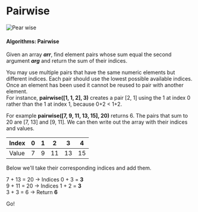 # Pairwise

![Pear wise](https://upload.wikimedia.org/wikipedia/commons/thumb/c/cf/Pears.jpg/220px-Pears.jpg)

#### Algorithms: Pairwise

Given an array **_arr_**, find element pairs whose sum equal the second argument **_arg_** and return the sum of their indices.

You may use multiple pairs that have the same numeric elements but different indices. Each pair should use the lowest possible available indices. Once an element has been used it cannot be reused to pair with another element.  
For instance, **pairwise([1, 1, 2], 3)** creates a pair [2, 1] using the 1 at index 0 rather than the 1 at index 1, because 0+2 < 1+2.

For example **pairwise([7, 9, 11, 13, 15], 20)** returns 6. The pairs that sum to 20 are [7, 13] and [9, 11]. We can then write out the array with their indices and values.

| Index | 0   | 1   | 2   | 3   | 4   |
| ----- | --- | --- | --- | --- | --- |
| Value | 7   | 9   | 11  | 13  | 15  |

Below we'll take their corresponding indices and add them.

7 + 13 = 20 → Indices 0 + 3 = **3**  
9 + 11 = 20 → Indices 1 + 2 = **3**  
3 + 3 = 6 → Return **6**

Go!
